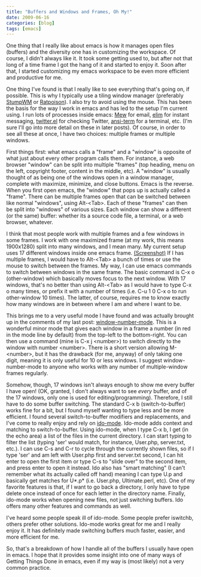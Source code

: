 ```yaml
---
title: "Buffers and Windows and Frames, Oh My!"
date: 2009-06-16
categories: [blog]
tags: [emacs]
---
```

One thing that I really like about emacs is how it manages open files (buffers) and the diversity one has in customizing the workspace. Of course, I didn't always like it. It took some getting used to, but after not that long of a time frame I got the hang of it and started to enjoy it. Soon after that, I started customizing my emacs workspace to be even more efficient and productive for me.
<!--more-->
One thing I've found is that I really like to see everything that's going on, if possible. This is why I typically use a tiling window manager (preferably [StumpWM](http://www.nongnu.org/stumpwm/) or [Ratpoison](http://www.nongnu.org/ratpoison/)). I also try to avoid using the mouse. This has been the basis for the way I work in emacs and has led to the setup I'm current using. I run lots of processes inside emacs: [Mew](http://www.mew.org/) for email, [elim](http://www.mew.org/) for instant messaging, [twitter.el](http://www.busydoingnothing.co.uk/twitter-el/) for checking Twitter, [ansi-term](http://www.emacswiki.org/emacs/AnsiTerm) for a terminal, etc. (I'm sure I'll go into more detail on these in later posts). Of course, in order to see all these at once, I have two choices: multiple frames or multiple windows.

First things first: what emacs calls a "frame" and a "window" is opposite of what just about every other program calls them. For instance, a web browser "window" can be split into multiple "frames" (top heading, menu on the left, copyright footer, content in the middle, etc). A "window" is usually thought of as being one of the windows open in a window manager, complete with maximize, minimize, and close buttons. Emacs is the reverse. When you first open emacs, the "window" that pops up is actually called a "frame". There can be multiple frames open that can be switched between like normal "windows", using Alt-\<Tab\>. Each of these "frames" can then be split into "windows" of various sizes. Each window can show a different (or the same) buffer: whether its a source code file, a terminal, or a web browser, whatever.

I think that most people work with multiple frames and a few windows in some frames. I work with one maximized frame (at my work, this means 1900x1280) split into many windows, and I mean many. My current setup uses 17 different windows inside one emacs frame. [(Screenshot)](http://sites.google.com/site/bzwahr/emacs-screenshot-1/2009-06-12-100259_1920x1200_scrot.png?attredirects=0) If I has multiple frames, I would have to Alt-\<Tab\> a bunch of times or use the mouse to switch between the frames. My way, I can use emacs commands to switch between windows in the same frame. The basic command is C-x o (other-window) which basically moves focus to the next window. With 17 windows, that's no better than using Alt-\<Tab\> as I would have to type C-x o many times, or prefix it with a number of times (i.e. C-u 1 0 C-x o to run other-window 10 times). The latter, of course, requires me to know exactly how many windows are in between where I am and where I want to be.

This brings me to a very useful mode I have found and was actually brought up in the comments of my last post: [window-number-mode](http://www.emacswiki.org/emacs/window-number.el). This is a wonderful minor mode that gives each window in a frame a number (in red in the mode line by default) from the top-left to the bottom-right. You can then use a command (mine is C-x j \<number\>) to switch directly to the window with number \<number\>. There is a short version allowing M-\<number\>, but it has the drawback (for me, anyway) of only taking one digit, meaning it is only useful for 10 or less windows. I suggest window-number-mode to anyone who works with any number of multiple-window frames regularly.

Somehow, though, 17 windows isn't always enough to show me every buffer I have open! (OK, granted, I don't always want to see *every* buffer, and of the 17 windows, only one is used for editing/programming). Therefore, I still have to do some buffer switching. The standard C-x b (switch-to-buffer) works fine for a bit, but I found myself wanting to type less and be more efficient. I found several switch-to-buffer modifiers and replacements, and I've come to really enjoy and rely on [ido-mode](http://www.emacswiki.org/emacs/InteractivelyDoThings). Ido-mode adds context and matching to switch-to-buffer. Using ido-mode, when I type C-x b, I get (in the echo area) a list of the files in the current directory. I can start typing to filter the list (typing 'ser' would match, for instance, User.php, server.txt, etc.). I can use C-s and C-r to cycle through the currently shown files, so if I type 'ser' and am left with User.php first and server.txt second, I can hit enter to open the first item or type C-s to "slide over" to the second item, and press enter to open it instead. Ido also has "smart matching" (I can't remember what its actually called off hand) meaning I can type U.p and basically get matches for U*.p* (i.e. User.php, Ultimate.perl, etc). One of my favorite features is that, if I want to go back a directory, I only have to type delete once instead of once for each letter in the directory name. Finally, ido-mode works when opening new files, not just switching buffers. Ido offers many other features and commands as well.

I've heard some people speak ill of ido-mode. Some people prefer iswitchb, others prefer other solutions. Ido-mode works great for me and I really enjoy it. It has definitely made switching buffers much faster, easier, and more efficient for me.

So, that's a breakdown of how I handle all of the buffers I usually have open in emacs. I hope that it provides some insight into one of many ways of Getting Things Done in emacs, even if my way is (most likely) not a very common practice.
